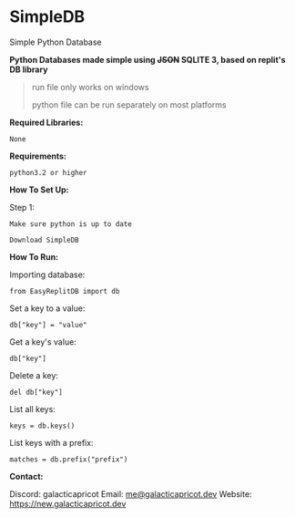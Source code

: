 # SimpleDB
Simple Python Database

**Python Databases made simple using ~~JSON~~ SQLITE 3, based on replit's DB library**

> run file only works on windows
>
> python file can be run separately on most platforms


**Required Libraries:**

`None`

**Requirements:**

`python3.2 or higher`

**How To Set Up:**

Step 1:

    Make sure python is up to date
    
    Download SimpleDB
    
    
**How To Run:**

Importing database:

    from EasyReplitDB import db

Set a key to a value:

    db["key"] = "value"

Get a key's value:

    db["key"]

Delete a key:

    del db["key"]

List all keys:

    keys = db.keys()

List keys with a prefix:

    matches = db.prefix("prefix")


**Contact:**

Discord: galacticapricot
Email: me@galacticapricot.dev
Website: https://new.galacticapricot.dev
